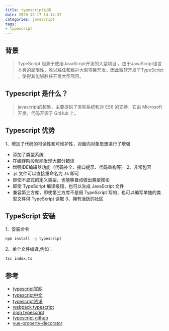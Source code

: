 ```yaml
---
title: typescript认知
date: 2020-12-17 14:14:37
categories: javascript
tags:
- typescript
---
```


## 背景
> TypeScript 起源于使用JavaScript开发的大型项目 。由于JavaScript语言本身的局限性，难以胜任和维护大型项目开发。因此微软开发了TypeScript ，使得其能够胜任开发大型项目。

## Typescript 是什么？
> javascript的超集，主要提供了类型系统和对 ES6 的支持，它由 Microsoft 开发，代码开源于 GitHub 上。

## Typescript 优势
1、增加了代码的可读性和可维护性，对面向对象思想进行了增强
* 添加了类型系统
* 在编译阶段就能发现大部分错误
* 增强IDE编辑器功能（代码补全、接口提示、代码重构等）
2、非常包容
* .js 文件可以直接重命名为 .ts 即可
* 即使不显式的定义类型，也能够自动做出类型推论
* 即使 TypeScript 编译报错，也可以生成 JavaScript 文件
* 兼容第三方库，即使第三方库不是用 TypeScript 写的，也可以编写单独的类型文件供 TypeScript 读取
3、拥有活跃的社区

## TypeScript 安装
1、安装命令
```sh
npm install -g typescript
```
2、单个文件编译,例如：
```sh
tsc index.ts
```

## 参考
* [typescript官网](https://www.typescriptlang.org/)
* [typescript中文](https://www.tslang.cn/)
* [typescript资讯](https://devblogs.microsoft.com/typescript/)
* [webpack typescript](https://www.webpackjs.com/guides/typescript/)
* [npm typescript](https://www.npmjs.com/package/typescript)
* [typescript github](https://github.com/Microsoft/TypeScript)
* [vue-property-decorator](https://github.com/kaorun343/vue-property-decorator)